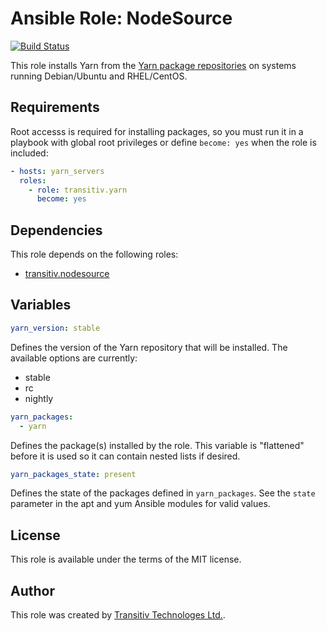 # Ansible Role: NodeSource

[![Build Status](https://travis-ci.com/transitiv/ansible-role-yarn.svg?branch=master)](https://travis-ci.com/transitiv/ansible-role-yarn)

This role installs Yarn from the [Yarn package repositories](https://legacy.yarnpkg.com/en/docs/install) on systems running Debian/Ubuntu and RHEL/CentOS.

## Requirements

Root accesss is required for installing packages, so you must run it in a playbook with global root privileges or define `become: yes` when the role is included:

```yaml
- hosts: yarn_servers
  roles:
    - role: transitiv.yarn
      become: yes
```

## Dependencies

This role depends on the following roles:

* [transitiv.nodesource](https://galaxy.ansible.com/transitiv/nodesource)

## Variables

```yaml
yarn_version: stable
```

Defines the version of the Yarn repository that will be installed. The available options are currently:

* stable
* rc
* nightly

```yaml
yarn_packages:
  - yarn
```

Defines the package(s) installed by the role. This variable is "flattened" before it is used so it can contain nested lists if desired.

```yaml
yarn_packages_state: present
```

Defines the state of the packages defined in `yarn_packages`. See the `state` parameter in the apt and yum Ansible modules for valid values.

## License

This role is available under the terms of the MIT license.

## Author

This role was created by [Transitiv Technologes Ltd.](https://www.transitiv.co.uk).
